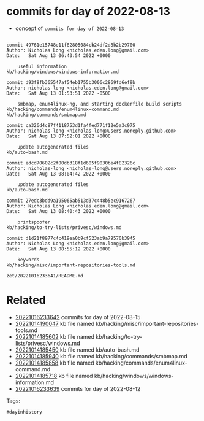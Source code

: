# commits for day of 2022-08-13

- concept of `commits for day of 2022-08-13`

```

commit 49761e15748e11f82805084cb24df2d8b2b29700
Author: Nicholas Long <nicholas.eden.long@gmail.com>
Date:   Sat Aug 13 06:43:54 2022 +0000

    useful information
kb/hacking/windows/windows-information.md

commit d93f8fb365547af54eb1755b3006c2869fd6ef9b
Author: nicholas-long <nicholas.eden.long@gmail.com>
Date:   Sat Aug 13 01:53:51 2022 -0500

    smbmap, enum4linux-ng, and starting dockerfile build scripts
kb/hacking/commands/enum4linux-command.md
kb/hacking/commands/smbmap.md

commit ca326d4c87f4118753d1fa4fed771f12e5a3c975
Author: nicholas-long <nicholas-long@users.noreply.github.com>
Date:   Sat Aug 13 07:52:01 2022 +0000

    update autogenerated files
kb/auto-bash.md

commit edcd70602c2f00db318f1d605f9030be4f82326c
Author: nicholas-long <nicholas-long@users.noreply.github.com>
Date:   Sat Aug 13 08:04:42 2022 +0000

    update autogenerated files
kb/auto-bash.md

commit 27edc3bdd9a195065ab513d37c448b5ec9167267
Author: Nicholas Long <nicholas.eden.long@gmail.com>
Date:   Sat Aug 13 08:40:43 2022 +0000

    printspoofer
kb/hacking/to-try-lists/privesc/windows.md

commit d1d21f8977c4c419ea0b9cf523ab9a79570b3945
Author: Nicholas Long <nicholas.eden.long@gmail.com>
Date:   Sat Aug 13 08:55:12 2022 +0000

    keywords
kb/hacking/misc/important-repositories-tools.md
```

` zet/20221016233641/README.md `

# Related

- [20221016233642](/zet/20221016233642/README.md) commits for day of 2022-08-15
- [20221014190047](/zet/20221014190047/README.md) kb file named kb/hacking/misc/important-repositories-tools.md
- [20221014185602](/zet/20221014185602/README.md) kb file named kb/hacking/to-try-lists/privesc/windows.md
- [20221014185450](/zet/20221014185450/README.md) kb file named kb/auto-bash.md
- [20221014185940](/zet/20221014185940/README.md) kb file named kb/hacking/commands/smbmap.md
- [20221014185858](/zet/20221014185858/README.md) kb file named kb/hacking/commands/enum4linux-command.md
- [20221014185718](/zet/20221014185718/README.md) kb file named kb/hacking/windows/windows-information.md
- [20221016233639](/zet/20221016233639/README.md) commits for day of 2022-08-12

Tags:

    #dayinhistory
